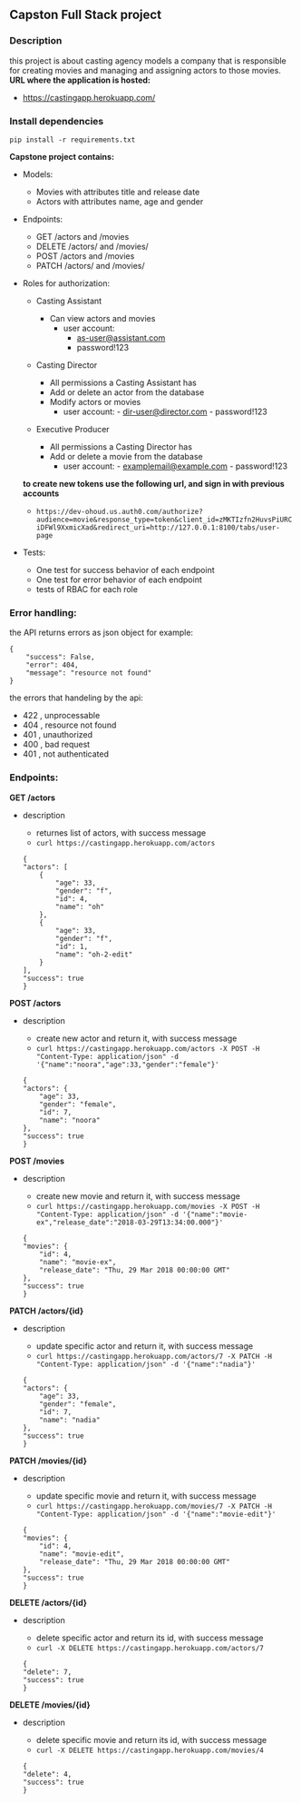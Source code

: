 ## Capston Full Stack project

### Description
this project is about casting agency models a company that is responsible for creating movies and managing and assigning actors to those movies.
**URL where the application is hosted:**
- https://castingapp.herokuapp.com/

### Install dependencies

```
pip install -r requirements.txt

```

**Capstone project contains:**

- Models:
    - Movies with attributes title and release date
    - Actors with attributes name, age and gender

- Endpoints:
    - GET /actors and /movies
    - DELETE /actors/ and /movies/
    - POST /actors and /movies 
    - PATCH /actors/ and /movies/
    
- Roles for authorization:
    - Casting Assistant
        - Can view actors and movies
            - user account:
                - as-user@assistant.com
                - password!123


    - Casting Director
        - All permissions a Casting Assistant has
        - Add or delete an actor from the database
        - Modify actors or movies
            - user account:
                    - dir-user@director.com
                    - password!123
    - Executive Producer
        - All permissions a Casting Director has
        - Add or delete a movie from the database
            - user account:
                    - examplemail@example.com
                    - password!123
    
    **to create new tokens use the following url, and sign in with previous accounts**
    - ` https://dev-ohoud.us.auth0.com/authorize?audience=movie&response_type=token&client_id=zMKTIzfn2HuvsPiURCiDFWl9XxmicXad&redirect_uri=http://127.0.0.1:8100/tabs/user-page
`

- Tests:
    - One test for success behavior of each endpoint
    - One test for error behavior of each endpoint
    - tests of RBAC for each role



### Error handling:
the API returns errors as json object for example:

```
{
    "success": False, 
    "error": 404,
    "message": "resource not found"
}

```
the errors that handeling by the api:
- 422 , unprocessable
- 404 , resource not found
- 401 , unauthorized
- 400 , bad request
- 401 , not authenticated

### Endpoints:
**GET /actors**
- description
    - returnes list of actors, with success message
    - ` curl https://castingapp.herokuapp.com/actors `

    ```
    {
    "actors": [
        {
            "age": 33,
            "gender": "f",
            "id": 4,
            "name": "oh"
        },
        {
            "age": 33,
            "gender": "f",
            "id": 1,
            "name": "oh-2-edit"
        }
    ],
    "success": true
    }

    ```


**POST /actors**
- description
    - create new actor and return it, with success message
    - ` curl https://castingapp.herokuapp.com/actors -X POST -H "Content-Type: application/json" -d '{"name":"noora","age":33,"gender":"female"}' `

    ```
    {
    "actors": {
        "age": 33,
        "gender": "female",
        "id": 7,
        "name": "noora"
    },
    "success": true
    }

    ```


**POST /movies**
- description
    - create new movie and return it, with success message
    - ` curl https://castingapp.herokuapp.com/movies -X POST -H "Content-Type: application/json" -d '{"name":"movie-ex","release_date":"2018-03-29T13:34:00.000"}' `

    ```
    {
    "movies": {
        "id": 4,
        "name": "movie-ex",
        "release_date": "Thu, 29 Mar 2018 00:00:00 GMT"
    },
    "success": true
    }

    ```

**PATCH /actors/{id}**
- description
    - update specific actor and return it, with success message
    - ` curl https://castingapp.herokuapp.com/actors/7 -X PATCH -H "Content-Type: application/json" -d '{"name":"nadia"}' `

    ```
    {
    "actors": {
        "age": 33,
        "gender": "female",
        "id": 7,
        "name": "nadia"
    },
    "success": true
    }

    ```


**PATCH /movies/{id}**
- description
    - update specific movie and return it, with success message
    - ` curl https://castingapp.herokuapp.com/movies/7 -X PATCH -H "Content-Type: application/json" -d '{"name":"movie-edit"}' `

    ```
    {
    "movies": {
        "id": 4,
        "name": "movie-edit",
        "release_date": "Thu, 29 Mar 2018 00:00:00 GMT"
    },
    "success": true
    }

    ```

**DELETE /actors/{id}**
- description
    - delete specific actor and return its id, with success message
    - ` curl -X DELETE https://castingapp.herokuapp.com/actors/7 `

    ```
    {
    "delete": 7,
    "success": true
    }

    ```

**DELETE /movies/{id}**
- description
    - delete specific movie and return its id, with success message
    - ` curl -X DELETE https://castingapp.herokuapp.com/movies/4 `

    ```
    {
    "delete": 4,
    "success": true
    }

    ```
